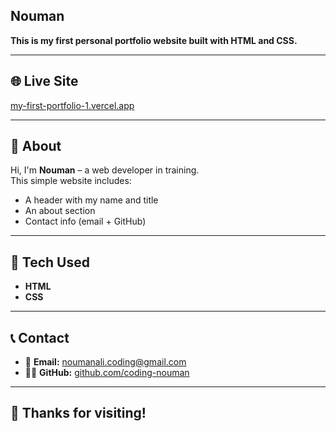 ## Nouman

**This is my first personal portfolio website built with HTML and CSS.**

---

## 🌐 Live Site  
[my-first-portfolio-1.vercel.app](https://my-first-portfolio-1.vercel.app/)

---

## 📖 About  

Hi, I'm **Nouman** – a web developer in training.  
This simple website includes:

- A header with my name and title  
- An about section  
- Contact info (email + GitHub)

---

## 🔧 Tech Used

- **HTML**  
- **CSS**

---

## 📞 Contact

- 📧 **Email:** noumanali.coding@gmail.com  
- 🧑‍💻 **GitHub:** [github.com/coding-nouman](https://github.com/coding-nouman)

---

## 🙏 Thanks for visiting!
